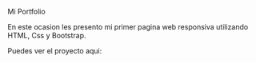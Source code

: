 Mi Portfolio

En este ocasion les presento mi primer pagina web responsiva utilizando HTML, Css y Bootstrap.

Puedes ver el proyecto aqui:





